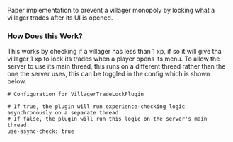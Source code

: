  Paper implementation to prevent a villager monopoly by locking what a villager trades after its UI is opened.

 ### How Does this Work?
 This works by checking if a villager has less than 1 xp, if so it will give tha villager 1 xp to lock its trades when a player opens its menu. To allow the server to use its main thread, this runs on a different thread rather than the one the server uses, this can be toggled in the config which is shown below.

```
# Configuration for VillagerTradeLockPlugin

# If true, the plugin will run experience-checking logic asynchronously on a separate thread.
# If false, the plugin will run this logic on the server's main thread.
use-async-check: true
```
